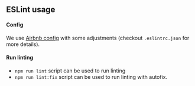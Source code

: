 ## ESLint usage

#### Config
We use [Airbnb config](https://www.npmjs.com/package/eslint-config-airbnb) with some adjustments (checkout `.eslintrc.json` for more details).

#### Run linting
 - `npm run lint` script can be used to run linting 
 - `npm run lint:fix` script can be used to run linting with autofix.

